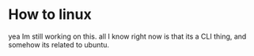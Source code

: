# How to linux

yea Im still working on this. all I know right now is that its a CLI thing, and somehow its related to ubuntu.
